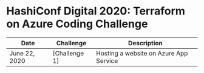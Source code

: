 # HashiConf Digital 2020: Terraform on Azure Coding Challenge

| Date | Challenge | Description |
| ---- | --------- | ----------- |
| June 22, 2020 | [Challenge 1]| Hosting a website on Azure App Service |